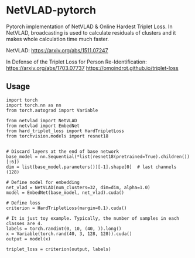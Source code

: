 # NetVLAD-pytorch
Pytorch implementation of NetVLAD &amp; Online Hardest Triplet Loss.
In NetVLAD, broadcasting is used to calculate residuals of clusters and it makes whole calculation time much faster. 

NetVLAD: https://arxiv.org/abs/1511.07247

In Defense of the Triplet Loss for Person Re-Identification: https://arxiv.org/abs/1703.07737 https://omoindrot.github.io/triplet-loss

## Usage
```
import torch
import torch.nn as nn
from torch.autograd import Variable

from netvlad import NetVLAD
from netvlad import EmbedNet
from hard_triplet_loss import HardTripletLoss
from torchvision.models import resnet18


# Discard layers at the end of base network
base_model = nn.Sequential(*list(resnet18(pretrained=True).children())[:6])
dim = list(base_model.parameters())[-1].shape[0]  # last channels (128)

# Define model for embedding
net_vlad = NetVLAD(num_clusters=32, dim=dim, alpha=1.0)
model = EmbedNet(base_model, net_vlad).cuda()

# Define loss
criterion = HardTripletLoss(margin=0.1).cuda()

# It is just toy example. Typically, the number of samples in each classes are 4.
labels = torch.randint(0, 10, (40, )).long()
x = Variable(torch.rand(40, 3, 128, 128)).cuda()
output = model(x)

triplet_loss = criterion(output, labels)
```
